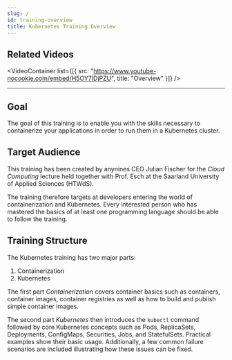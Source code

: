 ```yaml
---
slug: /
id: training-overview
title: Kubernetes Training Overview
---
```


## Related Videos

<VideoContainer
  list={[{
    src: "https://www.youtube-nocookie.com/embed/H5OY7IDjPZU",
    title: "Overview"
  }]}
/>

---

## Goal

The goal of this training is to enable you with the skills necessary to containerize your applications in order to run them in a Kubernetes cluster.

## Target Audience

This training has been created by anynines CEO Julian Fischer for the _Cloud Computing_ lecture held together with Prof. Esch at the Saarland University of Applied Sciences (HTWdS).

The training therefore targets at developers entering the world of containerization and Kubernetes. Every interested person who has mastered the basics of at least one programming language should be able to follow the training.

## Training Structure

The Kubernetes training has two major parts:

1. Containerization
2. Kubernetes

The first part _Containerization_ covers container basics such as containers, container images, container registries as well as how to build and publish simple container images.

The second part _Kubernetes_ then introduces the `kubectl` command followed by core Kubernetes concepts such as Pods, ReplicaSets, Deployments, ConfigMaps, Securities, Jobs, and StatefulSets. Practical examples show their basic usage. Additionally, a few common failure scenarios are included illustrating how these issues can be fixed.
